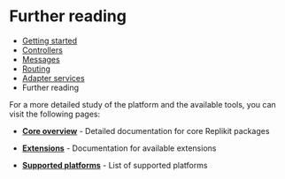 # Further reading

- [Getting started](getting-started.md)
- [Controllers](controllers.md)
- [Messages](messages.md)
- [Routing](routing.md)
- [Adapter services](adapter-services.md)
- Further reading

For a more detailed study of the platform and the available tools, you can visit the following pages:

- [**Core overview**](/src/core/README.md) - Detailed documentation for core Replikit packages

- [**Extensions**](/src/extensions/README.md) - Documentation for available extensions

- [**Supported platforms**](/src/adapters/README.md) - List of supported platforms

